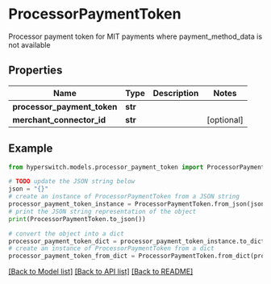 # ProcessorPaymentToken

Processor payment token for MIT payments where payment_method_data is not available

## Properties

Name | Type | Description | Notes
------------ | ------------- | ------------- | -------------
**processor_payment_token** | **str** |  | 
**merchant_connector_id** | **str** |  | [optional] 

## Example

```python
from hyperswitch.models.processor_payment_token import ProcessorPaymentToken

# TODO update the JSON string below
json = "{}"
# create an instance of ProcessorPaymentToken from a JSON string
processor_payment_token_instance = ProcessorPaymentToken.from_json(json)
# print the JSON string representation of the object
print(ProcessorPaymentToken.to_json())

# convert the object into a dict
processor_payment_token_dict = processor_payment_token_instance.to_dict()
# create an instance of ProcessorPaymentToken from a dict
processor_payment_token_from_dict = ProcessorPaymentToken.from_dict(processor_payment_token_dict)
```
[[Back to Model list]](../README.md#documentation-for-models) [[Back to API list]](../README.md#documentation-for-api-endpoints) [[Back to README]](../README.md)


